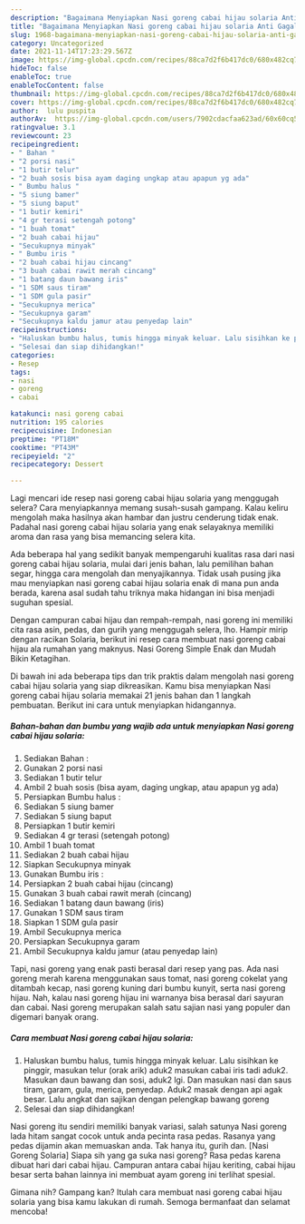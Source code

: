 ```yaml
---
description: "Bagaimana Menyiapkan Nasi goreng cabai hijau solaria Anti Gagal"
title: "Bagaimana Menyiapkan Nasi goreng cabai hijau solaria Anti Gagal"
slug: 1968-bagaimana-menyiapkan-nasi-goreng-cabai-hijau-solaria-anti-gagal
category: Uncategorized
date: 2021-11-14T17:23:29.567Z
image: https://img-global.cpcdn.com/recipes/88ca7d2f6b417dc0/680x482cq70/nasi-goreng-cabai-hijau-solaria-foto-resep-utama.jpg
hideToc: false
enableToc: true
enableTocContent: false
thumbnail: https://img-global.cpcdn.com/recipes/88ca7d2f6b417dc0/680x482cq70/nasi-goreng-cabai-hijau-solaria-foto-resep-utama.jpg
cover: https://img-global.cpcdn.com/recipes/88ca7d2f6b417dc0/680x482cq70/nasi-goreng-cabai-hijau-solaria-foto-resep-utama.jpg
author:  lulu puspita
authorAv:  https://img-global.cpcdn.com/users/7902cdacfaa623ad/60x60cq50/avatar.jpg
ratingvalue: 3.1
reviewcount: 23
recipeingredient:
- " Bahan "
- "2 porsi nasi"
- "1 butir telur"
- "2 buah sosis bisa ayam daging ungkap atau apapun yg ada"
- " Bumbu halus "
- "5 siung bamer"
- "5 siung baput"
- "1 butir kemiri"
- "4 gr terasi setengah potong"
- "1 buah tomat"
- "2 buah cabai hijau"
- "Secukupnya minyak"
- " Bumbu iris "
- "2 buah cabai hijau cincang"
- "3 buah cabai rawit merah cincang"
- "1 batang daun bawang iris"
- "1 SDM saus tiram"
- "1 SDM gula pasir"
- "Secukupnya merica"
- "Secukupnya garam"
- "Secukupnya kaldu jamur atau penyedap lain"
recipeinstructions:
- "Haluskan bumbu halus, tumis hingga minyak keluar. Lalu sisihkan ke pinggir, masukan telur (orak arik) aduk2 masukan cabai iris tadi aduk2. Masukan daun bawang dan sosi, aduk2 lgi. Dan masukan nasi dan saus tiram, garam, gula, merica, penyedap. Aduk2 masak dengan api agak besar. Lalu angkat dan sajikan dengan pelengkap bawang goreng"
- "Selesai dan siap dihidangkan!"
categories:
- Resep
tags:
- nasi
- goreng
- cabai

katakunci: nasi goreng cabai 
nutrition: 195 calories
recipecuisine: Indonesian
preptime: "PT18M"
cooktime: "PT43M"
recipeyield: "2"
recipecategory: Dessert

---
```



Lagi mencari ide resep nasi goreng cabai hijau solaria yang menggugah selera? Cara menyiapkannya memang susah-susah gampang. Kalau keliru mengolah maka hasilnya akan hambar dan justru cenderung tidak enak. Padahal nasi goreng cabai hijau solaria yang enak selayaknya memiliki aroma dan rasa yang bisa memancing selera kita.


Ada beberapa hal yang sedikit banyak mempengaruhi kualitas rasa dari nasi goreng cabai hijau solaria, mulai dari jenis bahan, lalu pemilihan bahan segar, hingga cara mengolah dan menyajikannya. Tidak usah pusing jika mau menyiapkan nasi goreng cabai hijau solaria enak di mana pun anda berada, karena asal sudah tahu triknya maka hidangan ini bisa menjadi suguhan spesial.

Dengan campuran cabai hijau dan rempah-rempah, nasi goreng ini memiliki cita rasa asin, pedas, dan gurih yang menggugah selera, lho. Hampir mirip dengan racikan Solaria, berikut ini resep cara membuat nasi goreng cabai hijau ala rumahan yang maknyus. Nasi Goreng Simple Enak dan Mudah Bikin Ketagihan.


Di bawah ini ada beberapa tips dan trik praktis dalam mengolah nasi goreng cabai hijau solaria yang siap dikreasikan. Kamu bisa menyiapkan Nasi goreng cabai hijau solaria memakai 21 jenis bahan dan 1 langkah pembuatan. Berikut ini cara untuk menyiapkan hidangannya.

<!--inarticleads1-->

##### Bahan-bahan dan bumbu yang wajib ada untuk menyiapkan Nasi goreng cabai hijau solaria:

1. Sediakan  Bahan :
1. Gunakan 2 porsi nasi
1. Sediakan 1 butir telur
1. Ambil 2 buah sosis (bisa ayam, daging ungkap, atau apapun yg ada)
1. Persiapkan  Bumbu halus :
1. Sediakan 5 siung bamer
1. Sediakan 5 siung baput
1. Persiapkan 1 butir kemiri
1. Sediakan 4 gr terasi (setengah potong)
1. Ambil 1 buah tomat
1. Sediakan 2 buah cabai hijau
1. Siapkan Secukupnya minyak
1. Gunakan  Bumbu iris :
1. Persiapkan 2 buah cabai hijau (cincang)
1. Gunakan 3 buah cabai rawit merah (cincang)
1. Sediakan 1 batang daun bawang (iris)
1. Gunakan 1 SDM saus tiram
1. Siapkan 1 SDM gula pasir
1. Ambil Secukupnya merica
1. Persiapkan Secukupnya garam
1. Ambil Secukupnya kaldu jamur (atau penyedap lain)


Tapi, nasi goreng yang enak pasti berasal dari resep yang pas. Ada nasi goreng merah karena menggunakan saus tomat, nasi goreng cokelat yang ditambah kecap, nasi goreng kuning dari bumbu kunyit, serta nasi goreng hijau. Nah, kalau nasi goreng hijau ini warnanya bisa berasal dari sayuran dan cabai. Nasi goreng merupakan salah satu sajian nasi yang populer dan digemari banyak orang. 

<!--inarticleads2-->

##### Cara membuat Nasi goreng cabai hijau solaria:

1. Haluskan bumbu halus, tumis hingga minyak keluar. Lalu sisihkan ke pinggir, masukan telur (orak arik) aduk2 masukan cabai iris tadi aduk2. Masukan daun bawang dan sosi, aduk2 lgi. Dan masukan nasi dan saus tiram, garam, gula, merica, penyedap. Aduk2 masak dengan api agak besar. Lalu angkat dan sajikan dengan pelengkap bawang goreng
1. Selesai dan siap dihidangkan!

Nasi goreng itu sendiri memiliki banyak variasi, salah satunya Nasi goreng lada hitam sangat cocok untuk anda pecinta rasa pedas. Rasanya yang pedas dijamin akan memuaskan anda. Tak hanya itu, gurih dan. [Nasi Goreng Solaria] Siapa sih yang ga suka nasi goreng? Rasa pedas karena dibuat hari dari cabai hijau. Campuran antara cabai hijau keriting, cabai hijau besar serta bahan lainnya ini membuat ayam goreng ini terlihat spesial. 

Gimana nih? Gampang kan? Itulah cara membuat nasi goreng cabai hijau solaria yang bisa kamu lakukan di rumah. Semoga bermanfaat dan selamat mencoba!
